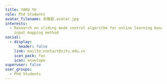 ```yaml
---
title: YARU YU
role: Phd Students
avatar_filename: 余雅茹.avatar.jpg
interests:
  - Research on sliding mode control algorithm for online learning based on
    input mapping method
social:
  - display:
      header: false
    link: mailto:contact@sjtu.edu.cn
    icon_pack: fas
    icon: envelope
superuser: false
user_groups:
  - Phd Students
---
```

